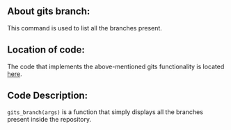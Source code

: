 ## About gits branch:
This command is used to list all the branches present.

## Location of code:
The code that implements the above-mentioned gits functionality is located [here](https://github.com/psvkaushik/Group50_Proj2/blob/main/src/gits_branch.py).

## Code Description:
`gits_branch(args)` is a function that simply displays all the branches present inside the repository. 
